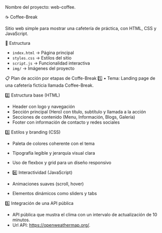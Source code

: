 
Nombre del proyecto: web-coffee.

☕ Coffee-Break

Sitio web simple para mostrar una cafetería de práctica, con HTML, CSS y JavaScript.

📂 Estructura
- `index.html` → Página principal
- `styles.css` → Estilos del sitio
- `script.js` → Funcionalidad interactiva
- `img/` → Imágenes del proyecto

📋 Plan de acción por etapas de Coffe-Break
1️⃣ • 	Tema: Landing page de una cafetería ficticia llamada Coffee-Break.

2️⃣ Estructura base (HTML)
- Header con logo y navegación
- Sección principal (Hero) con título, subtítulo y llamada a la acción
- Secciones de contenido (Menu, Información, Blogs, Galería)
- Footer con información de contacto y redes sociales

3️⃣ Estilos y branding (CSS)
- Paleta de colores coherente con el tema
- Tipografía legible y jerarquía visual clara
- Uso de flexbox y grid para un diseño responsivo

- 4️⃣ Interactividad (JavaScript)
- Animaciones suaves (scroll, hover)
- Elementos dinámicos como sliders y tabs

5️⃣ Integración de una API pública
- API pública que mustra el clima con un intervalo de actualización de 10 minutos.
- Url API: https://openweathermap.org/.
